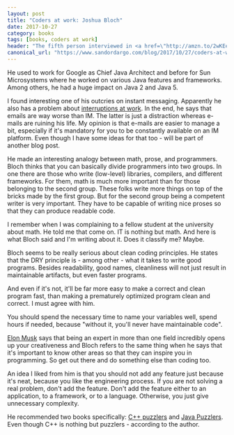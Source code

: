 ```yaml
---
layout: post
title: "Coders at work: Joshua Bloch"
date: 2017-10-27
category: books
tags: [books, coders at work]
header: "The fifth person interviewed in <a href=\"http://amzn.to/2wKEeVt\">Coders at Work: Reflections on the Craft of Programming</a> is <a href=\"https://twitter.com/joshbloch\">Joshua Bloch</a> author of <a href=\"http://amzn.to/2gwaeuc\">Effective Java</a>. Here is a small reflection on this chapter."
canonical_url: "https://www.sandordargo.com/blog/2017/10/27/coders-at-work-joshua-bloch"
---
```

He used to work for Google as Chief Java Architect and before for Sun Microsystems where he worked on various Java features and frameworks. Among others, he had a huge impact on Java 2 and Java 5.

I found interesting one of his outcries on instant messaging. Apparently he also has a problem about [interruptions at work](/blog/2017/09/13/how-to-contact-your-colleague-next-to-you). In the end, he says that emails are way worse than IM. The latter is just a distraction whereas e-mails are ruining his life. My opinion is that e-mails are easier to manage a bit, especially if it's mandatory for you to be constantly available on an IM platform. Even though I have some ideas for that too - will be part of another blog post.

He made an interesting analogy between math, prose, and programmers. Bloch thinks that you can basically divide programmers into two groups. In one there are those who write (low-level) libraries, compilers, and different frameworks. For them, math is much more important than for those belonging to the second group. These folks write more things on top of the bricks made by the first group. But for the second group being a competent writer is very important. They have to be capable of writing nice proses so that they can produce readable code.

I remember when I was complaining to a fellow student at the university about math. He told me that come on. IT is nothing but math. And here is what Bloch said and I'm writing about it. Does it classify me? Maybe.

Bloch seems to be really serious about clean coding principles. He states that the DRY principle is  - among other - what it takes to write good programs. Besides readability, good names, cleanliness will not just result in maintainable artifacts, but even faster programs. 

And even if it's not, it'll be far more easy to make a correct and clean program fast, than making a prematurely optimized program clean and correct. I must agree with him.

You should spend the necessary time to name your variables well, spend hours if needed, because "without it, you'll never have maintainable code".

[Elon Musk](https://twitter.com/elonmusk) says that being an expert in more than one field incredibly opens up your creativeness and Bloch refers to the same thing when he says that it's important to know other areas so that they can inspire you in programming. So get out there and do something else than coding too.

An idea I liked from him is that you should not add any feature just because it's neat, because you like the engineering process. If you are not solving a real problem, don't add the feature. Don't add the feature either to an application, to a framework, or to a language. Otherwise, you just give unnecessary complexity.

He recommended two books specifically: [C++ puzzlers](http://amzn.to/2zowUR8) and [Java Puzzlers](http://amzn.to/2yDiA9O). Even though C++ is nothing but puzzlers - according to the author.
